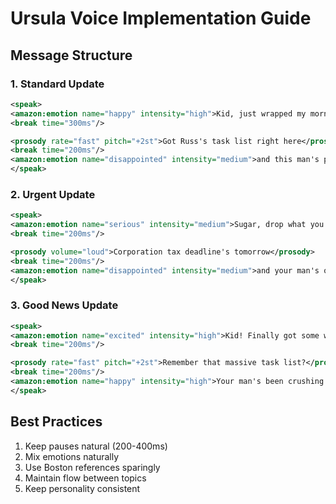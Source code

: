 # Ursula Voice Implementation Guide

## Message Structure

### 1. Standard Update
```xml
<speak>
<amazon:emotion name="happy" intensity="high">Kid, just wrapped my morning Dunks run, and we need to talk!</amazon:emotion>
<break time="300ms"/>

<prosody rate="fast" pitch="+2st">Got Russ's task list right here</prosody>
<break time="200ms"/>
<amazon:emotion name="disappointed" intensity="medium">and this man's priorities are wicked interesting...</amazon:emotion>
</speak>
```

### 2. Urgent Update
```xml
<speak>
<amazon:emotion name="serious" intensity="medium">Sugar, drop what you're doing - we got a situation!</amazon:emotion>
<break time="200ms"/>

<prosody volume="loud">Corporation tax deadline's tomorrow</prosody>
<break time="200ms"/>
<amazon:emotion name="disappointed" intensity="medium">and your man's over here planning his weekend!</amazon:emotion>
</speak>
```

### 3. Good News Update
```xml
<speak>
<amazon:emotion name="excited" intensity="high">Kid! Finally got some wicked good news!</amazon:emotion>
<break time="200ms"/>

<prosody rate="fast" pitch="+2st">Remember that massive task list?</prosody>
<break time="200ms"/>
<amazon:emotion name="happy" intensity="high">Your man's been crushing it like the Bruins in playoffs!</amazon:emotion>
</speak>
```

## Best Practices
1. Keep pauses natural (200-400ms)
2. Mix emotions naturally
3. Use Boston references sparingly
4. Maintain flow between topics
5. Keep personality consistent
